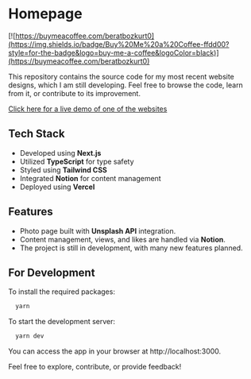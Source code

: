 # Homepage

[![https://buymeacoffee.com/beratbozkurt0](https://img.shields.io/badge/Buy%20Me%20a%20Coffee-ffdd00?style=for-the-badge&logo=buy-me-a-coffee&logoColor=black)](https://buymeacoffee.com/beratbozkurt0)

This repository contains the source code for my most recent website designs, which I am still developing. Feel free to browse the code, learn from it, or contribute to its improvement.

[Click here for a live demo of one of the websites](http://beratbozkurt.net)

## Tech Stack

- Developed using **Next.js**
- Utilized **TypeScript** for type safety
- Styled using **Tailwind CSS**
- Integrated **Notion** for content management
- Deployed using **Vercel**

## Features

- Photo page built with **Unsplash API** integration.
- Content management, views, and likes are handled via **Notion**.
- The project is still in development, with many new features planned.

## For Development

To install the required packages:

```bash
  yarn
```

To start the development server:

```bash
  yarn dev
```

You can access the app in your browser at http://localhost:3000.

Feel free to explore, contribute, or provide feedback!
